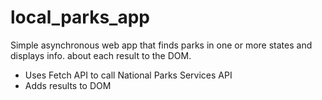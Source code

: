 # local_parks_app
Simple asynchronous web app that finds parks in one or more states and displays info. about each result to the DOM.

- Uses Fetch API to call National Parks Services API
- Adds results to DOM
